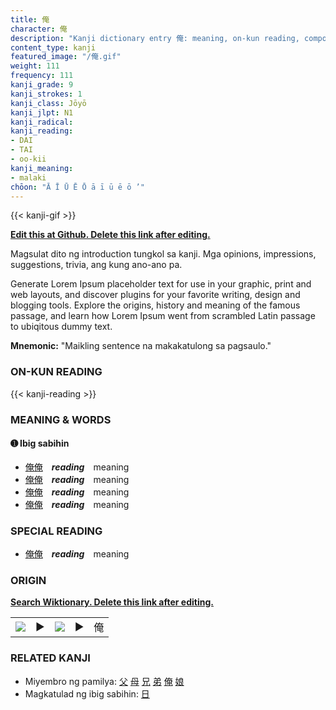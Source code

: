 ```yaml
---
title: 俺
character: 俺
description: "Kanji dictionary entry 俺: meaning, on-kun reading, compounds, origin, related kanji"
content_type: kanji
featured_image: "/俺.gif"
weight: 111
frequency: 111
kanji_grade: 9
kanji_strokes: 1
kanji_class: Jōyō
kanji_jlpt: N1
kanji_radical: 
kanji_reading: 
- DAI
- TAI
- oo-kii
kanji_meaning:
- malaki
chōon: "Ā Ī Ū Ē Ō ā ī ū ē ō ’"
---
```

[//]: # (Don't edit the line below. Kanji animated GIF code is automatically generated.)
{{< kanji-gif >}}

[//]: # (Edit below this line.)

**[Edit this at Github. Delete this link after editing.](https://github.com/tim0g/tim/tree/main/content/kanji/俺/index.md)**

Magsulat dito ng introduction tungkol sa kanji. Mga opinions, impressions, suggestions, trivia, ang kung ano-ano pa.

Generate Lorem Ipsum placeholder text for use in your graphic, print and web layouts, and discover plugins for your favorite writing, design and blogging tools. Explore the origins, history and meaning of the famous passage, and learn how Lorem Ipsum went from scrambled Latin passage to ubiqitous dummy text.
 
**Mnemonic:** "Maikling sentence na makakatulong sa pagsaulo."

### ON-KUN READING

[//]: # (Don't edit the line below. ON-KUN READING code is automatically generated.)
{{< kanji-reading >}}

### MEANING & WORDS

#### ➊ **Ibig sabihin**
  - [俺](../俺)[俺](../俺)　***reading***　meaning
  - [俺](../俺)[俺](../俺)　***reading***　meaning
  - [俺](../俺)[俺](../俺)　***reading***　meaning
  - [俺](../俺)[俺](../俺)　***reading***　meaning

### SPECIAL READING
  - [俺](../俺)[俺](../俺)　***reading***　meaning

### ORIGIN

**[Search Wiktionary. Delete this link after editing.](https://wiktionary.org/wiki/俺)**
<table class="kanji-table"><tr><td>
<img src="60px-俺-bronze.svg.png">
</td><td>▶</td><td>
<img src="60px-俺-oracle.svg.png">
</td><td>▶</td>
<td class="kanji-origin">俺</td>
</tr></table>

### RELATED KANJI
- Miyembro ng pamilya: [父](../父) [母](../母) [兄](../兄) [弟](../弟) [俺](../俺) [娘](../娘)
- Magkatulad ng ibig sabihin: [日](../日)
